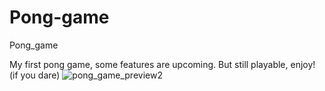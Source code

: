 # Pong-game
Pong_game

My first pong game, some features are upcoming.
But still playable, enjoy! (if you dare)
![pong_game_preview2](https://user-images.githubusercontent.com/32190460/56818494-66084080-6850-11e9-883b-ebace9aac3d7.jpg)
